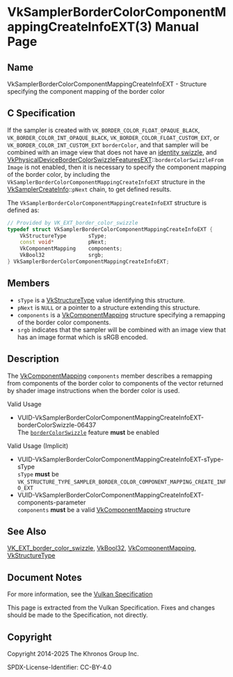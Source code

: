 # VkSamplerBorderColorComponentMappingCreateInfoEXT(3) Manual Page

## Name

VkSamplerBorderColorComponentMappingCreateInfoEXT - Structure specifying the component mapping of the border color



## [](#_c_specification)C Specification

If the sampler is created with `VK_BORDER_COLOR_FLOAT_OPAQUE_BLACK`, `VK_BORDER_COLOR_INT_OPAQUE_BLACK`, `VK_BORDER_COLOR_FLOAT_CUSTOM_EXT`, or `VK_BORDER_COLOR_INT_CUSTOM_EXT` `borderColor`, and that sampler will be combined with an image view that does not have an [identity swizzle](https://registry.khronos.org/vulkan/specs/latest/html/vkspec.html#resources-image-views-identity-mappings), and [VkPhysicalDeviceBorderColorSwizzleFeaturesEXT](https://registry.khronos.org/vulkan/specs/latest/man/html/VkPhysicalDeviceBorderColorSwizzleFeaturesEXT.html)::`borderColorSwizzleFromImage` is not enabled, then it is necessary to specify the component mapping of the border color, by including the `VkSamplerBorderColorComponentMappingCreateInfoEXT` structure in the [VkSamplerCreateInfo](https://registry.khronos.org/vulkan/specs/latest/man/html/VkSamplerCreateInfo.html)::`pNext` chain, to get defined results.

The `VkSamplerBorderColorComponentMappingCreateInfoEXT` structure is defined as:

```c++
// Provided by VK_EXT_border_color_swizzle
typedef struct VkSamplerBorderColorComponentMappingCreateInfoEXT {
    VkStructureType       sType;
    const void*           pNext;
    VkComponentMapping    components;
    VkBool32              srgb;
} VkSamplerBorderColorComponentMappingCreateInfoEXT;
```

## [](#_members)Members

- `sType` is a [VkStructureType](https://registry.khronos.org/vulkan/specs/latest/man/html/VkStructureType.html) value identifying this structure.
- `pNext` is `NULL` or a pointer to a structure extending this structure.
- `components` is a [VkComponentMapping](https://registry.khronos.org/vulkan/specs/latest/man/html/VkComponentMapping.html) structure specifying a remapping of the border color components.
- `srgb` indicates that the sampler will be combined with an image view that has an image format which is sRGB encoded.

## [](#_description)Description

The [VkComponentMapping](https://registry.khronos.org/vulkan/specs/latest/man/html/VkComponentMapping.html) `components` member describes a remapping from components of the border color to components of the vector returned by shader image instructions when the border color is used.

Valid Usage

- [](#VUID-VkSamplerBorderColorComponentMappingCreateInfoEXT-borderColorSwizzle-06437)VUID-VkSamplerBorderColorComponentMappingCreateInfoEXT-borderColorSwizzle-06437  
  The [`borderColorSwizzle`](https://registry.khronos.org/vulkan/specs/latest/html/vkspec.html#features-borderColorSwizzle) feature **must** be enabled

Valid Usage (Implicit)

- [](#VUID-VkSamplerBorderColorComponentMappingCreateInfoEXT-sType-sType)VUID-VkSamplerBorderColorComponentMappingCreateInfoEXT-sType-sType  
  `sType` **must** be `VK_STRUCTURE_TYPE_SAMPLER_BORDER_COLOR_COMPONENT_MAPPING_CREATE_INFO_EXT`
- [](#VUID-VkSamplerBorderColorComponentMappingCreateInfoEXT-components-parameter)VUID-VkSamplerBorderColorComponentMappingCreateInfoEXT-components-parameter  
  `components` **must** be a valid [VkComponentMapping](https://registry.khronos.org/vulkan/specs/latest/man/html/VkComponentMapping.html) structure

## [](#_see_also)See Also

[VK\_EXT\_border\_color\_swizzle](https://registry.khronos.org/vulkan/specs/latest/man/html/VK_EXT_border_color_swizzle.html), [VkBool32](https://registry.khronos.org/vulkan/specs/latest/man/html/VkBool32.html), [VkComponentMapping](https://registry.khronos.org/vulkan/specs/latest/man/html/VkComponentMapping.html), [VkStructureType](https://registry.khronos.org/vulkan/specs/latest/man/html/VkStructureType.html)

## [](#_document_notes)Document Notes

For more information, see the [Vulkan Specification](https://registry.khronos.org/vulkan/specs/latest/html/vkspec.html#VkSamplerBorderColorComponentMappingCreateInfoEXT)

This page is extracted from the Vulkan Specification. Fixes and changes should be made to the Specification, not directly.

## [](#_copyright)Copyright

Copyright 2014-2025 The Khronos Group Inc.

SPDX-License-Identifier: CC-BY-4.0